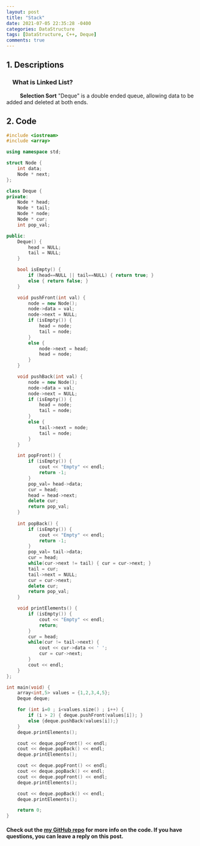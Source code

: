 ```yaml
---
layout: post
title: "Stack"
date: 2021-07-05 22:35:28 -0400
categories: DataStructure
tags: [DataStructure, C++, Deque]
comments: true
---
```


## 1. Descriptions
### &nbsp;&nbsp;&nbsp;&nbsp;What is Linked List?  
&nbsp;&nbsp;&nbsp;&nbsp;&nbsp;&nbsp;&nbsp;&nbsp; **Selection Sort** "Deque" is a double ended queue, allowing data to be added and deleted at both ends.   

## 2. Code
```cpp
#include <iostream>
#include <array>

using namespace std;

struct Node {
    int data;
    Node * next;
};

class Deque {
private:
    Node * head;
    Node * tail;
    Node * node;
    Node * cur;
    int pop_val;

public:
    Deque() {
        head = NULL;
        tail = NULL;
    }

    bool isEmpty() {
        if (head==NULL || tail==NULL) { return true; }
        else { return false; }
    }

    void pushFront(int val) {
        node = new Node();
        node->data = val;
        node->next = NULL;
        if (isEmpty()) {
            head = node;
            tail = node;
        }
        else {
            node->next = head;
            head = node;
        }
    }

    void pushBack(int val) {
        node = new Node();
        node->data = val;
        node->next = NULL;
        if (isEmpty()) {
            head = node;
            tail = node;
        }
        else {
            tail->next = node;
            tail = node;
        }
    }

    int popFront() {
        if (isEmpty()) {
            cout << "Empty" << endl;
            return -1;
        }
        pop_val= head->data;
        cur = head;
        head = head->next;
        delete cur;
        return pop_val;
    }
    
    int popBack() {
        if (isEmpty()) {
            cout << "Empty" << endl;
            return -1;
        }
        pop_val= tail->data;
        cur = head;
        while(cur->next != tail) { cur = cur->next; }
        tail = cur;
        tail->next = NULL;
        cur = cur->next;
        delete cur;
        return pop_val;
    }

    void printElements() {
        if (isEmpty()) {
            cout << "Empty" << endl;
            return;
        }
        cur = head;
        while(cur != tail->next) {
            cout << cur->data << ' ';
            cur = cur->next;
        }
        cout << endl;
    }
};

int main(void) {
    array<int,5> values = {1,2,3,4,5};
    Deque deque;

    for (int i=0 ; i<values.size() ; i++) {
        if (i > 2) { deque.pushFront(values[i]); }
        else {deque.pushBack(values[i]);}
    }
    deque.printElements();

    cout << deque.popFront() << endl;
    cout << deque.popBack() << endl;
    deque.printElements();

    cout << deque.popFront() << endl;
    cout << deque.popBack() << endl;
    cout << deque.popFront() << endl;
    deque.printElements();

    cout << deque.popBack() << endl;
    deque.printElements();

    return 0;
}
```

#### Check out the [my GitHub repo][hyuk-gh] for more info on the code. If you have questions, you can leave a reply on this post.

[hyuk-gh]:   https://github.com/dlgur1994/StudyAlgorithms/DataStructure
